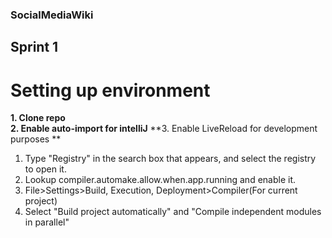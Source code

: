 ### SocialMediaWiki

## Sprint 1

# Setting up environment

**1. Clone repo**  
**2. Enable auto-import for intelliJ**
**3. Enable LiveReload for development purposes **
  1. Type "Registry" in the search box that appears, and select the registry to open it.
  2. Lookup compiler.automake.allow.when.app.running and enable it.
  3. File>Settings>Build, Execution, Deployment>Compiler(For current project)
  4. Select "Build project automatically" and "Compile independent modules in parallel"
